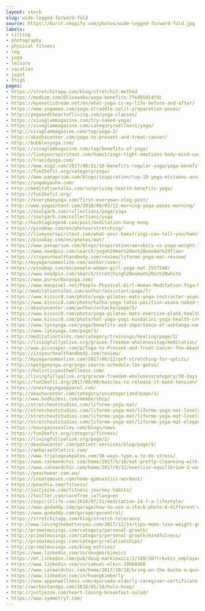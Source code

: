 ```yaml
---
layout: stock
slug: wide-legged-forward-fold
source: https://burst.shopify.com/photos/wide-legged-forward-fold.jpg
labels:
- sitting
- photography
- physical fitness
- leg
- yoga
- leisure
- vacation
- joint
- thigh
pages:
- https://stretchitapp.com/blog/stretchit-method
- https://medium.com/@livewaku/yoga-benefits-77e495d14fdc
- https://myexoticdream.net/en/what-yoga-is-my-life-before-and-after/
- https://www.yogamoo.com/yoga-straddle-split-preparation-poses/
- http://yogaandtheartofliving.com/yoga-classes/
- https://vivaglammagazine.com/try-naked-yoga/
- https://vivaglammagazine.com/category/wellness/yoga/
- http://vivaglammagazine.com/tag/yoga-2/
- http://akashacenter.com/yoga-to-prevent-and-treat-cancer/
- http://bubblesyoga.com/
- https://vivaglammagazine.com/tag/benefits-of-yoga/
- https://liveyourspiritout.com/hamstrings-tight-emotions-body-mind-connection/
- https://trueidyoga.com/
- https://www.esq2.com/2017/08/31/10-benefits-regular-yoga/yoga-benefits2-2/
- https://fun2befit.org/category/yoga/
- https://www.panaprium.com/blogs/inspiration/top-10-yoga-mistakes-avoid-beginners
- https://yogabyasha.com/
- http://meditationtalks.com/surprising-health-benefits-yoga/
- https://fun2befit.org/
- https://everymanyoga.com/first-everyman-vlog-post/
- http://www.yogaintent.com/2018/08/03/12-morning-yoga-poses-morning/
- https://soulgarb.com/collections/yoga/yoga
- https://soulgarb.com/collections/yoga
- http://hashtaglegend.com/post/meditation-hong-kong
- https://pixabay.com/en/photos/stretching/
- https://liveyourspiritout.com/what-your-hamstrings-can-tell-you/hamstring/
- https://pixabay.com/en/photos/mat/
- https://www.panaprium.com/blogs/inspiration/aerobics-vs-yoga-weight-loss-choose
- https://www.needpix.com/search/yoga%20mat%20on%20wooden%20floor
- https://itsyourhealthandbody.com/review/liforme-yoga-mat-review/
- http://myyogaroomonline.com/author/user/
- https://pixabay.com/en/people-woman-girl-yoga-mat-2557540/
- https://www.needpix.com/search/stretching%20woman%20in%20white
- https://www.pureurbanyoga.com/
- https://www.maxpixel.net/People-Physical-Girl-Woman-Meditation-Yoga-Mat-2557540
- http://meditationtalks.com/author/assistant/page/7/
- https://www.kisscc0.com/photo/yoga-pilates-mats-yoga-instructor-asana-yoga-serie-ceb0wx/
- https://www.kisscc0.com/photo/hatha-yoga-lotus-position-asana-naked-yoga-health-2nxvbd/
- http://akashacenter.com/author/vchacko/page/5/
- https://www.kisscc0.com/photo/yoga-pilates-mats-exercise-plank-health-t2x2aj/
- https://www.kisscc0.com/photo/hot-yoga-yogi-kundalini-yoga-health-cr6384/
- https://www.lynxyoga.com/yoga/benefits-and-importance-of-ashtanga-namaskar-part-1/
- https://www.lynxyoga.com/page/3/
- http://meditationtalks.com/category/trainings/healing/page/2/
- https://livingfullyalive.org/gracee-freedom-wholenesstag/meditation/
- http://www.picsnaper.com/p/Yoga-to-Prevent-and-Treat-Cancer-The-Akasha-Center-for-Integrative-Medicine-The-Akasha-Center-...
- https://itsyourhealthandbody.com/review/
- http://myyogaroomonline.com/2017/06/12/pnf-stretching-for-splits/
- http://spotgymyoga.org/yoga-source-schedule-los-gatos/
- https://holisticyouthwellness.com/
- http://livingfullyalive.org/gracee-freedom-wholenesscategory/30-days-of-victorious-emotions/
- https://fun2befit.org/2017/08/08/muscles-to-release-it-band-tension/
- https://onestopyogaapparel.com/
- http://akashacenter.com/category/uncategorized/page/3/
- http://www.bodhidevi.com/membership/
- http://stretchoutstudios.com/liforme-yoga-mat/
- http://stretchoutstudios.com/liforme-yoga-mat/liforme-yoga-mat-lovely-10-best-yoga-mats-liforme-yoga-mat/
- http://stretchoutstudios.com/liforme-yoga-mat/liforme-yoga-mat-lovely-liforme-liforme-yoga-mat/
- http://stretchoutstudios.com/liforme-yoga-mat/liforme-yoga-mat-elegant-liforme-evolve-mat-props-yoga-pinterest-liforme-yoga-mat/
- https://massgainsvalley.com/blogs/news
- https://fun2befit.org/category/fitness/
- https://livingfullyalive.org/page/2/
- http://akashacenter.com/patient-services/blog/page/5/
- https://amharaathletics.com/
- https://www.triplepeakpaleo.com/30-ways-type-a-to-de-stress/
- https://www.calmandchic.com/home/2017/5/18/eat-pretty-cleansing-with-cabala-juice
- https://www.calmandchic.com/home/2017/9/12/exercise-equilibrium-3-ways-to-align-your-fitness-routine-to-your-personality
- https://peachwear.com.au/
- https://innatemoves.com/home-gymnastics-workout/
- https://peachla.com/fitness/
- http://justjezze.com/fitness-journey-habits/
- https://twitter.com/carefree_ca?lang=en
- https://aspiritlife.com/2018/07/31/meditation-24-7-a-lifestyle/
- https://www.godaddy.com/garage/how-to-use-a-stock-photo-8-different-ways/
- https://www.godaddy.com/garage/gocentral/
- https://stretchitapp.com/blog/stretch-tolerance
- http://www.lovingthebetteryou.com/2017/12/14/tips-moms-lose-weight-get-healthy-workout/
- http://primalmusings.com/category/personal-growth/
- http://primalmusings.com/category/personal-growth/mindfulness/
- http://primalmusings.com/category/relationships/
- http://primalmusings.com/blog-entries/
- https://www.linkedin.com/in/dougmarkiewicz
- https://mt.linkedin.com/pub/doug-markiewicz/2/199/38?trk=biz_employee_pub
- https://www.linkedin.com/in/samuel-elkin-395b0460
- https://www.calmandchic.com/home/2017/10/18/bring-on-the-bucha-a-quick-review-of-wild-tonic
- https://www.linkedin.com/in/huangkimberly
- https://www.apponwellness.com/ayurveda-elderly-caregiver-certificate-course-at-kaatsu-international-university-colombo-sri-lanka/
- http://workoutandgo.com/2018/01/18/hula-hoop/
- http://justjezze.com/heart-loving-breakfast-salad/
- https://www.symmetry7.com/
---
```

